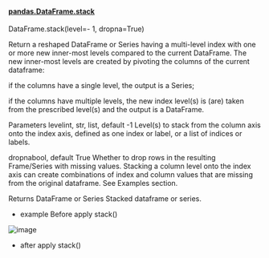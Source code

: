 #### [pandas.DataFrame.stack](https://pandas.pydata.org/pandas-docs/stable/reference/api/pandas.DataFrame.stack.html)

DataFrame.stack(level=- 1, dropna=True)

Return a reshaped DataFrame or Series having a multi-level index with one or more new inner-most levels compared to the current DataFrame. The new inner-most levels are created by pivoting the columns of the current dataframe:

if the columns have a single level, the output is a Series;

if the columns have multiple levels, the new index level(s) is (are) taken from the prescribed level(s) and the output is a DataFrame.

Parameters
levelint, str, list, default -1
Level(s) to stack from the column axis onto the index axis, defined as one index or label, or a list of indices or labels.

dropnabool, default True
Whether to drop rows in the resulting Frame/Series with missing values. Stacking a column level onto the index axis can create combinations of index and column values that are missing from the original dataframe. See Examples section.

Returns
DataFrame or Series
Stacked dataframe or series.

* example Before apply stack()

![image](https://user-images.githubusercontent.com/39177230/111866213-d9684d80-89a6-11eb-9056-5a8746bb6e74.png)

* after apply stack()


